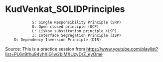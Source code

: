 # KudVenkat_SOLIDPrinciples

				S: Single Responsibility Principle (SRP) 
				O: Open closed principle (OCP)
				L: Liskov substitution principle (LSP)
				I: Interface Segregation Principle (ISP)
        D: Dependency Inversion Principle (DIR)
Source: This is a practice session from https://www.youtube.com/playlist?list=PL6n9fhu94yhXjG1w2blMXUzyDrZ_eyOme
